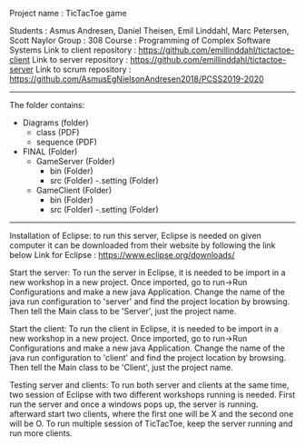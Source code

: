   Project name                 : TicTacToe game

  Students                     : Asmus Andresen, Daniel Theisen, Emil Linddahl, Marc Petersen, Scott Naylor
  Group	                       : 308
  Course                       : Programming of Complex Software Systems
  Link to client repository    : https://github.com/emillinddahl/tictactoe-client
  Link to server repository    : https://github.com/emillinddahl/tictactoe-server
  Link to scrum repository     : https://github.com/AsmusEgNielsonAndresen2018/PCSS2019-2020
______________________________________________________________________________________________________________________________________________________

The folder contains:

- Diagrams (folder)
	- class (PDF)
	- sequence (PDF)
- FINAL (Folder)
	- GameServer (Folder)
		- bin (Folder)
		- src (Folder)
		-.setting (Folder)
	- GameClient (Folder)
		- bin (Folder)
		- src (Folder)
		-.setting (Folder)
______________________________________________________________________________________________________________________________________________________

Installation of Eclipse:
to run this server, Eclipse is needed on given computer
it can be downloaded from their website by following the link below
Link for Eclipse : https://www.eclipse.org/downloads/


Start the server:
To run the server in Eclipse, it is needed to be import in a new workshop in a new project.
Once imported, go to run->Run Configurations and make a new java Application.
Change the name of the java run configuration to 'server' and find the project location by browsing.
Then tell the Main class to be 'Server', just the project name.

Start the client:
To run the client in Eclipse, it is needed to be import in a new workshop in a new project.
Once imported, go to run->Run Configurations and make a new java Application.
Change the name of the java run configuration to 'client' and find the project location by browsing.
Then tell the Main class to be 'Client', just the project name.


Testing server and clients:
To run both server and clients at the same time, two session of Eclipse with two different workshops running 
is needed. First run the server and once a windows pops up, the server is running. afterward start two clients,
where the first one will be X and the second one will be O. To run multiple session of TicTacToe, keep the 
server running and run more clients. 
 